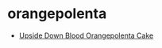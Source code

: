 # orangepolenta

 * [Upside Down Blood Orangepolenta Cake](../index/u/upside-down-blood-orangepolenta-cake.json)
